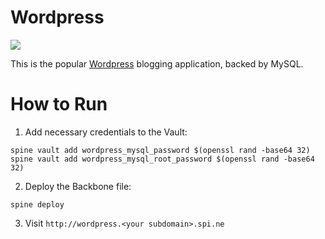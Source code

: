 Wordpress
=========
<img src="https://upload.wikimedia.org/wikipedia/commons/2/20/WordPress_logo.svg" />

This is the popular [Wordpress](https://wordpress.com/) blogging application, backed by MySQL.

How to Run
==========

1. Add necessary credentials to the Vault:

```
spine vault add wordpress_mysql_password $(openssl rand -base64 32)
spine vault add wordpress_mysql_root_password $(openssl rand -base64 32)
```

2. Deploy the Backbone file:

```
spine deploy
```

3. Visit ```http://wordpress.<your subdomain>.spi.ne```
